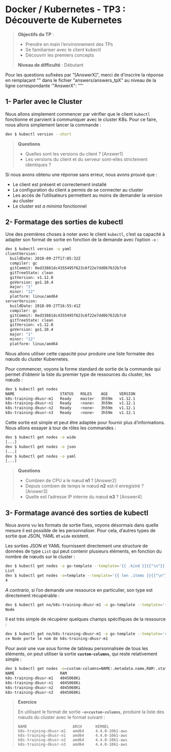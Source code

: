 # Docker / Kubernetes - TP3 : Découverte de Kubernetes
> **Objectifs du TP** :
>- Prendre en main l’environnement des TPs
>- Se familiariser avec le client kubectl
>- Découvrir les premiers concepts
>
> **Niveau de difficulté** : Débutant


Pour les questions sufixées par "[AnswerX]", merci de d'inscrire la réponse en remplaçant "<fix me>" dans le fichier "answers/answers_tpX" au niveau de la ligne correspondante '"AnswerX": "<fix me>"'

## 1- Parler avec le Cluster

Nous allons simplement commencer par vérifier que le client `kubectl` fonctionne et parvient à communiquer avec le cluster K8s. Pour ce faire, nous allons simplement lancer la commande :
```sh
dev $ kubectl version --short
```
>**Questions**
>- Quelles sont les versions du client ? [Answer1]
>- Les versions du client et du serveur sont-elles strictement identiques ?


Si nous avons obtenu une réponse sans erreur, nous avons prouvé que :
- Le client est présent et correctement installé
- La configuration du client a permis de se connecter au cluster
- Les accès de l’utilisateurs permettent au moins de demander la version au cluster
- Le cluster est _a minima_ fonctionnel

## 2- Formatage des sorties de kubectl

Une des premières choses à noter avec le client `kubectl`, c’est sa capacité à adapter son format de sortie en fonction de la demande avec l’option `-o` :

```sh
dev $ kubectl version -o yaml
clientVersion:
  buildDate: 2018-09-27T17:05:32Z
  compiler: gc
  gitCommit: 0ed33881dc4355495f623c6f22e7dd0b7632b7c0
  gitTreeState: clean
  gitVersion: v1.12.0
  goVersion: go1.10.4
  major: "1"
  minor: "12"
  platform: linux/amd64
serverVersion:
  buildDate: 2018-09-27T16:55:41Z
  compiler: gc
  gitCommit: 0ed33881dc4355495f623c6f22e7dd0b7632b7c0
  gitTreeState: clean
  gitVersion: v1.12.0
  goVersion: go1.10.4
  major: "1"
  minor: "12"
  platform: linux/amd64
```

Nous allons utiliser cette capacité pour produire une liste formatée des nœuds du cluster Kubernetes.

Pour commencer, voyons la forme standard de sortie de la commande qui permet d’obtenir la liste du premier type de ressources du cluster, les nœuds :

```sh
dev $ kubectl get nodes
NAME                    STATUS   ROLES    AGE     VERSION
k8s-training-dkusr-m1   Ready    master   3h59m   v1.12.1
k8s-training-dkusr-n1   Ready    <none>   3h59m   v1.12.1
k8s-training-dkusr-n2   Ready    <none>   3h59m   v1.12.1
k8s-training-dkusr-n3   Ready    <none>   3h59m   v1.12.1
```

Cette sortie est simple et peut être adaptée pour fournir plus d’informations. Nous allons essayer à tour de rôles les commandes :
```sh
dev $ kubectl get nodes -o wide
[...]
dev $ kubectl get nodes -o json
[...]
dev $ kubectl get nodes -o yaml
[...]
```

>**Questions**
>- Combien de CPU a le nœud **n1** ? [Answer2]
>- Depuis combien de temps le nœud **n2** est-il enregistré ? [Answer3]
>- Quelle est l’adresse IP interne du nœud **n3** ? [Answer4]

## 3- Formatage avancé des sorties de kubectl

Nous avons vu les formats de sortie fixes, voyons désormais dans quelle mesure il est possible de les personnaliser. Pour cela, d’autres types de sortie que JSON, YAML et `wide` existent.

Les sorties JSON et YAML fournissent directement une structure de données de type `List` qui peut contenir plusieurs éléments, en fonction du nombre de nœuds sur le cluster :
```sh
dev $ kubectl get nodes -o go-template --template='{{ .kind }}{{"\n"}}'
List
dev $ kubectl get nodes -o=template --template='{{ len .items }}{{"\n"}}'
4
```
_A contrario_, si l’on demande une ressource en particulier, son type est directement récupérable :
```sh
dev $ kubectl get no/k8s-training-dkusr-m1 -o go-template --template='{{ .kind }}{{"\n"}}'
Node
```

Il est très simple de récupérer quelques champs spécifiques de la ressource :
```sh
dev $ kubectl get no/k8s-training-dkusr-m1 -o go-template --template='ce {{ .kind }} porte le nom de {{ .metadata.name }}{{"\n"}}'
ce Node porte le nom de k8s-training-dkusr-m1
```

Pour avoir une vue sous forme de tableau personnalisée de tous les éléments, on peut utiliser la sortie **`custom-columns`**, qui reste relativement simple :
```sh
dev $ kubectl get nodes -o=custom-columns=NAME:.metadata.name,RAM:.status.capacity.memory
NAME                    RAM
k8s-training-dkusr-m1   4045068Ki
k8s-training-dkusr-n1   4045068Ki
k8s-training-dkusr-n2   4045068Ki
k8s-training-dkusr-n3   4045068Ki
```

> **Exercice**
>
> En utilisant le format de sortie **`-o=custom-columns`**, produire la liste des nœuds du cluster avec le format suivant :
> ```
> NAME                    ARCH      KERNEL
> k8s-training-dkusr-m1   amd64     4.4.0-1061-aws
> k8s-training-dkusr-n1   amd64     4.4.0-1061-aws
> k8s-training-dkusr-n2   amd64     4.4.0-1061-aws
> k8s-training-dkusr-n3   amd64     4.4.0-1061-aws
> ```
